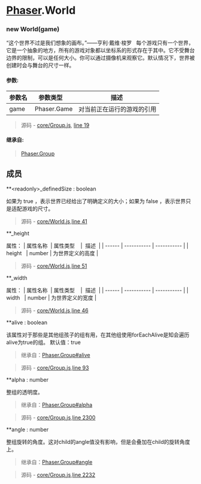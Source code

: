 # [Phaser](https://www.phaser-china.com/doc.html).World

### new World(game)

“这个世界不过是我们想象的画布。”——亨利·戴维·梭罗  
每个游戏只有一个世界，它是一个抽象的地方，所有的游戏对象都以坐标系的形式存在于其中。它不受舞台边界的限制，可以是任何大小。你可以通过摄像机来观察它。默认情况下，世界被创建时会与舞台的尺寸一样。

#### 参数:

| 参数名   | 参数类型    |  描述  |
| ------ | ----------- | ----------- |
| game   | Phaser.Game | 对当前正在运行的游戏的引用 |

> 源码 - [core/Group.js](https://www.phaser-china.com/docs/src_core_World.js.html), [line 19](https://www.phaser-china.com/docs/src_core_World.js.html#sunlight-1-line-19)

#### 继承自:
> [Phaser.Group](https://www.phaser-china.com/docs/Phaser.Group.html)

## 成员

**\<readonly\>\_definedSize : boolean

如果为 true ，表示世界已经给出了明确定义的大小；如果为 false ，表示世界只是适配游戏的尺寸。

> 源码 - [core/World.js](https://www.phaser-china.com/docs/src_core_World.js.html),[line 41](https://www.phaser-china.com/docs/src_core_World.js.html#sunlight-1-line-41)

**\_height

属性：
| 属性名称   | 属性类型    |  描述  |
| ------ | ----------- | ----------- |
| height   | number | 为世界定义的高度 |

> 源码 - [core/World.js](https://www.phaser-china.com/docs/src_core_World.js.html),[line 51](https://www.phaser-china.com/docs/src_core_World.js.html#sunlight-1-line-51)

**\_width

属性：
| 属性名称   | 属性类型    |  描述  |
| ------ | ----------- | ----------- |
| width   | number | 为世界定义的宽度 |

> 源码 - [core/World.js](https://www.phaser-china.com/docs/src_core_World.js.html),[line 46](https://www.phaser-china.com/docs/src_core_World.js.html#sunlight-1-line-46)

**alive : boolean

该属性对于那些是其他组孩子的组有用，在其他组使用forEachAlive是知会遍历alive为true的组。
默认值：true

> 继承自：[Phaser.Group#alive](https://www.phaser-china.com/docs/Phaser.Group.html#alive)

> 源码 - [core/Group.js](https://www.phaser-china.com/docs/src_core_Group.js.html),[line 93](https://www.phaser-china.com/docs/src_core_Group.js.html#sunlight-1-line-93)

**alpha : number

整组的透明度。

> 继承自：[Phaser.Group#alpha](https://www.phaser-china.com/docs/Phaser.Group.html#alpha)

> 源码 - [core/Group.js](https://www.phaser-china.com/docs/src_core_Group.js.html),[line 2300](https://www.phaser-china.com/docs/src_core_Group.js.html#sunlight-1-line-2300)

**angle : number

整组旋转的角度。这对child的angle值没有影响，但是会叠加在child的旋转角度上。

> 继承自：[Phaser.Group#angle](https://www.phaser-china.com/docs/Phaser.Group.html#angle)

> 源码 - [core/Group.js](https://www.phaser-china.com/docs/src_core_Group.js.html),[line 2232](https://www.phaser-china.com/docs/src_core_Group.js.html#sunlight-1-line-2232)

